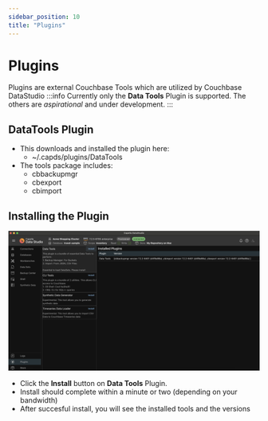 ```yaml
---
sidebar_position: 10
title: "Plugins"
---
```


# Plugins

Plugins are external Couchbase Tools which are utilized by Couchbase DataStudio
:::info
Currently only the **Data Tools** Plugin is supported. The others are _aspirational_ and under development.
:::

## DataTools Plugin

- This downloads and installed the plugin here:
  - ~/.capds/plugins/DataTools
- The tools package includes:
  - cbbackupmgr
  - cbexport
  - cbimport

## Installing the Plugin

![Plugins](/img/plugins/plugins.png)

- Click the **Install** button on **Data Tools** Plugin.
- Install should complete within a minute or two (depending on your bandwidth)
- After succesful install, you will see the installed tools and the versions
